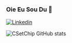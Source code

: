 ### Oie Eu Sou Du 🤗 

[![Linkedin](https://img.shields.io/badge/LinkedIn-0077B5?style=for-the-badge&logo=linkedin&logoColor=white)](https://www.linkedin.com/in/eduarda-lins-118540176/)

![CSetChip GitHub stats](https://github-readme-stats.vercel.app/api?username=CSetChip&show_icons=true&theme=synthwave)

